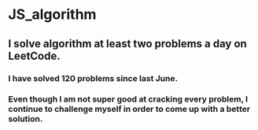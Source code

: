 # JS_algorithm

## I solve algorithm at least two problems a day on LeetCode.
### I have solved 120 problems since last June.
### Even though I am not super good at cracking every problem, I continue to challenge myself in order to come up with a better solution.
